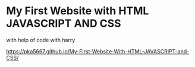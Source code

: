 # My First Website with HTML JAVASCRIPT AND CSS
with help of code with harry


https://pka5667.github.io/My-First-Website-With-HTML-JAVASCRIPT-and-CSS/

